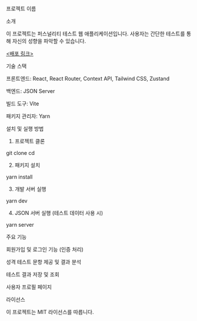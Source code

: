 프로젝트 이름

소개

이 프로젝트는 퍼스널리티 테스트 웹 애플리케이션입니다. 사용자는 간단한 테스트를 통해 자신의 성향을 파악할 수 있습니다.

[<배포 링크>](https://mbti-test-pi.vercel.app/)

기술 스택

프론트엔드: React, React Router, Context API, Tailwind CSS, Zustand

백엔드: JSON Server

빌드 도구: Vite

패키지 관리자: Yarn

설치 및 실행 방법

1. 프로젝트 클론

git clone [<repository-url>](https://github.com/UrePu/mbtiTest)
cd <project-folder>

2. 패키지 설치

yarn install

3. 개발 서버 실행

yarn dev

4. JSON 서버 실행 (테스트 데이터 사용 시)

yarn server

주요 기능

회원가입 및 로그인 기능 (인증 처리)

성격 테스트 문항 제공 및 결과 분석

테스트 결과 저장 및 조회

사용자 프로필 페이지

라이선스

이 프로젝트는 MIT 라이선스를 따릅니다.
